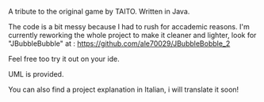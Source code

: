 A tribute to the original game by TAITO. Written in Java.

The code is a bit messy because I had to rush for accademic reasons.
I'm currently reworking the whole project to make it cleaner and lighter, look for "JBubbleBubble" at : https://github.com/ale70029/JBubbleBobble_2

Feel free too try it out on your ide.

UML is provided.

You can also find a project explanation in Italian, i will translate it soon!

